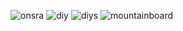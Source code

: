 ![onsra](https://esk8-news-objects.s3.dualstack.us-east-1.amazonaws.com/uploads/original/3X/3/1/31aa3cbdc1cdfbca8672d8865842536d4367c14a.jpeg)
![diy](https://esk8-news-objects.s3.dualstack.us-east-1.amazonaws.com/uploads/original/4X/3/5/2/352e5ef13b4bff315f6919af475894ceab526a97.jpeg)
![diys](https://esk8-news-objects.s3.dualstack.us-east-1.amazonaws.com/uploads/original/4X/c/b/b/cbbc5004001df8e845fc8c5e755fa295f51e053f.jpeg)
![mountainboard](https://esk8-news-objects.s3.dualstack.us-east-1.amazonaws.com/uploads/original/4X/2/f/2/2f2ca048c99fce6e52c4523e90c9081e5b99c745.jpeg)

